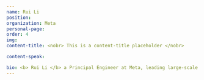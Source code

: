 ```yaml
---
name: Rui Li
position: 
organization: Meta
personal-page: 
order: 4
img: 
content-title: <nobr> This is a content-title placeholder </nobr>

content-speak: 

bio: <b> Rui Li </b> a Principal Engineer at Meta, leading large-scale recommendation models and systems across Facebook and Instagram. His team's recent generative recommendation work has been widely adopted within Meta and the industry, driving significant user and business impact. He has published over 20 papers at top conferences, receiving best student paper and 10-year influence paper awards from different different conferences. 
---
```

